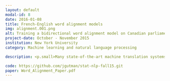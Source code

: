 ```yaml
---
layout: default
modal-id: 8
date: 2016-01-08
title: French-English word alignment models
img: alignment.001.png
alt: Training a bidirectional word alignment model on Canadian parliament transcripts
project-date: October - November 2015
institution: New York University
category: Machine learning and natural language processing

description: <p.small>Many state-of-the-art machine translation systems consist of a language model and an alignment model trained on a large corpus of parallel texts with no word-to-word gloss available. In this project I implemented IBM alignment models 1 and 2 from scratch, trained on a parallel French-English corpus of Canadian parliament transcripts.</p> <p.small>Expectation-maximization was used to train each alignment model, and the intersection of one-to-many alignments in both translation directions were taken to yield the best possible inferred alignment for each sentence. Cross-validation on model hyperparameters and detailed linguistic error analysis were conducted to optimize model performance, reducing the alignment error rate by an additional 10 percentage points.</p> <p.small>Code for the alignment models and expectation-maximization algorithm was written in Java and run on a high-performance computing cluster. Performance of my model yielded the second-best alignment error rate out of all student-submitted models.</p>

code: https://github.com/jgutman/stat-nlp-fall15.git
paper: Word_Alignment_Paper.pdf
---
```

